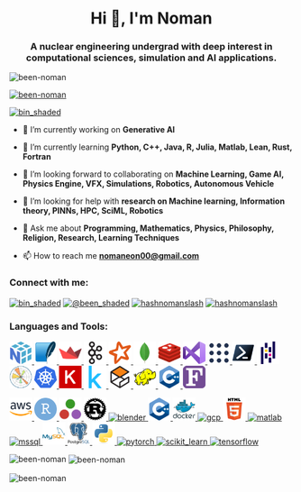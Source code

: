 <h1 align="center">Hi 👋, I'm Noman</h1>
<h3 align="center">A nuclear engineering undergrad with deep interest in computational sciences, simulation and AI applications.</h3>

<p align="left"> <img src="https://komarev.com/ghpvc/?username=been-noman&label=Profile%20views&color=0e75b6&style=flat" alt="been-noman" /> </p>

<p align="left"> <a href="https://github.com/ryo-ma/github-profile-trophy"><img src="https://github-profile-trophy.vercel.app/?username=been-noman" alt="been-noman" /></a> </p>

<p align="left"> <a href="https://twitter.com/bin_shaded" target="blank"><img src="https://img.shields.io/twitter/follow/bin_shaded?logo=twitter&style=for-the-badge" alt="bin_shaded" /></a> </p>

- 🔭 I’m currently working on **Generative AI**

- 🌱 I’m currently learning **Python, C++, Java, R, Julia, Matlab, Lean, Rust, Fortran**

- 👯 I’m looking forward to collaborating on **Machine Learning, Game AI, Physics Engine, VFX, Simulations, Robotics, Autonomous Vehicle**

- 🤝 I’m looking for help with **research on Machine learning, Information theory, PINNs, HPC, SciML, Robotics**

- 💬 Ask me about **Programming, Mathematics, Physics, Philosophy, Religion, Research, Learning Techniques**

- 📫 How to reach me **nomaneon00@gmail.com**


<h3 align="left">Connect with me:</h3>
<p align="left">
<a href="https://twitter.com/bin_shaded" target="blank"><img align="center" src="https://raw.githubusercontent.com/rahuldkjain/github-profile-readme-generator/master/src/images/icons/Social/twitter.svg" alt="bin_shaded" height="30" width="40" /></a>
<a href="https://medium.com/@been_shaded" target="blank"><img align="center" src="https://raw.githubusercontent.com/rahuldkjain/github-profile-readme-generator/master/src/images/icons/Social/medium.svg" alt="@been_shaded" height="30" width="40" /></a>
<a href="https://www.leetcode.com/hashnomanslash" target="blank"><img align="center" src="https://raw.githubusercontent.com/rahuldkjain/github-profile-readme-generator/master/src/images/icons/Social/leet-code.svg" alt="hashnomanslash" height="30" width="40" /></a>
<a href="https://www.topcoder.com/members/hashnomanslash" target="blank"><img align="center" src="https://raw.githubusercontent.com/rahuldkjain/github-profile-readme-generator/master/src/images/icons/Social/topcoder.svg" alt="hashnomanslash" height="30" width="40" /></a>
</p>

<h3 align="left">Languages and Tools:</h3>
<a href="https://numpy.org/" target="_blank" rel="noreferrer"> 
  <img src="https://github.com/devicons/devicon/blob/master/icons/numpy/numpy-original.svg" alt="numpy" width="40" height="40"/> 
</a>

<a href="https://www.sqlite.org/" target="_blank" rel="noreferrer"> 
  <img src="https://github.com/devicons/devicon/blob/master/icons/sqlite/sqlite-original.svg" alt="sqlite" width="40" height="40"/> 
</a>

<a href="https://streamlit.io/" target="_blank" rel="noreferrer"> 
  <img src="https://github.com/devicons/devicon/blob/master/icons/streamlit/streamlit-original.svg" alt="streamlit" width="40" height="40"/> 
</a>

<a href="https://kafka.apache.org/" target="_blank" rel="noreferrer"> 
  <img src="https://github.com/devicons/devicon/blob/master/icons/apachekafka/apachekafka-original.svg" alt="kafka" width="40" height="40"/> 
</a>

<a href="https://spark.apache.org/" target="_blank" rel="noreferrer"> 
  <img src="https://github.com/devicons/devicon/blob/master/icons/apachespark/apachespark-original.svg" alt="spark" width="40" height="40"/> 
</a>

<a href="https://www.mongodb.com/" target="_blank" rel="noreferrer"> 
  <img src="https://github.com/devicons/devicon/blob/master/icons/mongodb/mongodb-original.svg" alt="mongodb" width="40" height="40"/> 
</a>

<a href="https://redis.io/" target="_blank" rel="noreferrer"> 
  <img src="https://github.com/devicons/devicon/blob/master/icons/redis/redis-original.svg" alt="redis" width="40" height="40"/> 
</a>

<a href="https://visualstudio.microsoft.com/" target="_blank" rel="noreferrer"> 
  <img src="https://github.com/devicons/devicon/blob/master/icons/visualstudio/visualstudio-original.svg" alt="visual studio" width="40" height="40"/> 
</a>

<a href="https://www.ros.org/" target="_blank" rel="noreferrer"> 
  <img src="https://github.com/devicons/devicon/blob/master/icons/ros/ros-original.svg" alt="ros" width="40" height="40"/> 
</a>

<a href="https://learn.microsoft.com/en-us/powershell/" target="_blank" rel="noreferrer"> 
  <img src="https://github.com/devicons/devicon/blob/master/icons/powershell/powershell-original.svg" alt="powershell" width="40" height="40"/> 
</a>

<a href="https://pandas.pydata.org/" target="_blank" rel="noreferrer"> 
  <img src="https://github.com/devicons/devicon/blob/master/icons/pandas/pandas-original.svg" alt="pandas" width="40" height="40"/> 
</a>

<a href="https://matplotlib.org/" target="_blank" rel="noreferrer"> 
  <img src="https://github.com/devicons/devicon/blob/master/icons/matplotlib/matplotlib-original.svg" alt="matplotlib" width="40" height="40"/> 
</a>

<a href="https://kubernetes.io/" target="_blank" rel="noreferrer"> 
  <img src="https://github.com/devicons/devicon/blob/master/icons/kubernetes/kubernetes-original.svg" alt="kubernetes" width="40" height="40"/> 
</a>

<a href="https://keras.io/" target="_blank" rel="noreferrer"> 
  <img src="https://github.com/devicons/devicon/blob/master/icons/keras/keras-original.svg" alt="keras" width="40" height="40"/> 
</a>

<a href="https://www.kaggle.com/" target="_blank" rel="noreferrer"> 
  <img src="https://github.com/devicons/devicon/blob/master/icons/kaggle/kaggle-original.svg" alt="kaggle" width="40" height="40"/> 
</a>

<a href="http://gazebosim.org/" target="_blank" rel="noreferrer"> 
  <img src="https://github.com/devicons/devicon/blob/master/icons/gazebo/gazebo-original.svg" alt="gazebo" width="40" height="40"/> 
</a>
<a href="https://hadoop.apache.org/" target="_blank" rel="noreferrer"> 
  <img src="https://github.com/devicons/devicon/blob/master/icons/hadoop/hadoop-original.svg" alt="hadoop" width="40" height="40"/> 
</a>

<a href="https://isocpp.org/" target="_blank" rel="noreferrer"> 
  <img src="https://github.com/devicons/devicon/blob/master/icons/cplusplus/cplusplus-original.svg" alt="cplusplus" width="40" height="40"/> 
</a>

<a href="https://fortran-lang.org/" target="_blank" rel="noreferrer"> 
  <img src="https://github.com/devicons/devicon/blob/master/icons/fortran/fortran-original.svg" alt="fortran" width="40" height="40"/> 
</a>

<p align="left"> <a href="https://aws.amazon.com" target="_blank" rel="noreferrer"> <img src="https://raw.githubusercontent.com/devicons/devicon/master/icons/amazonwebservices/amazonwebservices-original-wordmark.svg" alt="aws" width="40" height="40"/> </a>

<a href="https://www.r-project.org/" target="_blank" rel="noreferrer"> 
  <img src="https://github.com/devicons/devicon/blob/master/icons/rstudio/rstudio-original.svg" alt="R" width="40" height="40"/> 
</a>

<a href="https://julialang.org/" target="_blank" rel="noreferrer"> 
  <img src="https://github.com/devicons/devicon/blob/master/icons/julia/julia-original.svg" alt="julia" width="40" height="40"/> 
</a>

<a href="https://www.rust-lang.org/" target="_blank" rel="noreferrer"> 
  <img src="https://github.com/devicons/devicon/blob/master/icons/rust/rust-original.svg" alt="rust" width="40" height="40"/> 
</a>
 </a> <a href="https://www.blender.org/" target="_blank" rel="noreferrer"> <img src="https://download.blender.org/branding/community/blender_community_badge_white.svg" alt="blender" width="40" height="40"/> </a> <a href="https://www.w3schools.com/cpp/" target="_blank" rel="noreferrer"> <img src="https://raw.githubusercontent.com/devicons/devicon/master/icons/cplusplus/cplusplus-original.svg" alt="cplusplus" width="40" height="40"/> </a> <a href="https://www.docker.com/" target="_blank" rel="noreferrer"> <img src="https://raw.githubusercontent.com/devicons/devicon/master/icons/docker/docker-original-wordmark.svg" alt="docker" width="40" height="40"/> </a> <a href="https://cloud.google.com" target="_blank" rel="noreferrer"> <img src="https://www.vectorlogo.zone/logos/google_cloud/google_cloud-icon.svg" alt="gcp" width="40" height="40"/> </a> <a href="https://www.w3.org/html/" target="_blank" rel="noreferrer"> <img src="https://raw.githubusercontent.com/devicons/devicon/master/icons/html5/html5-original-wordmark.svg" alt="html5" width="40" height="40"/> </a> <a href="https://www.mathworks.com/" target="_blank" rel="noreferrer"> <img src="https://upload.wikimedia.org/wikipedia/commons/2/21/Matlab_Logo.png" alt="matlab" width="40" height="40"/> </a> <a href="https://www.microsoft.com/en-us/sql-server" target="_blank" rel="noreferrer"> <img src="https://www.svgrepo.com/show/303229/microsoft-sql-server-logo.svg" alt="mssql" width="40" height="40"/> </a> <a href="https://www.mysql.com/" target="_blank" rel="noreferrer"> <img src="https://raw.githubusercontent.com/devicons/devicon/master/icons/mysql/mysql-original-wordmark.svg" alt="mysql" width="40" height="40"/> </a> <a href="https://www.postgresql.org" target="_blank" rel="noreferrer"> <img src="https://raw.githubusercontent.com/devicons/devicon/master/icons/postgresql/postgresql-original-wordmark.svg" alt="postgresql" width="40" height="40"/> </a> <a href="https://www.python.org" target="_blank" rel="noreferrer"> <img src="https://raw.githubusercontent.com/devicons/devicon/master/icons/python/python-original.svg" alt="python" width="40" height="40"/> </a> <a href="https://pytorch.org/" target="_blank" rel="noreferrer"> <img src="https://www.vectorlogo.zone/logos/pytorch/pytorch-icon.svg" alt="pytorch" width="40" height="40"/> </a> <a href="https://scikit-learn.org/" target="_blank" rel="noreferrer"> <img src="https://upload.wikimedia.org/wikipedia/commons/0/05/Scikit_learn_logo_small.svg" alt="scikit_learn" width="40" height="40"/> </a> <a href="https://www.tensorflow.org" target="_blank" rel="noreferrer"> <img src="https://www.vectorlogo.zone/logos/tensorflow/tensorflow-icon.svg" alt="tensorflow" width="40" height="40"/> </a>  </p>

<p><img align="left" src="https://github-readme-stats.vercel.app/api/top-langs?username=been-noman&show_icons=true&locale=en&layout=compact" alt="been-noman" /></p>

<p>&nbsp;<img align="center" src="https://github-readme-stats.vercel.app/api?username=been-noman&show_icons=true&locale=en" alt="been-noman" /></p>

<p><img align="center" src="https://github-readme-streak-stats.herokuapp.com/?user=been-noman&" alt="been-noman" /></p>

